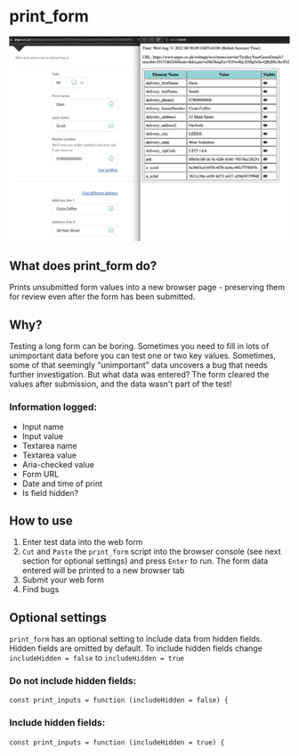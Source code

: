 # print_form

![](/print-form-banner.png)

## What does print_form do?

Prints unsubmitted form values into a new browser page - preserving them for review even after the form has been submitted.

## Why?

Testing a long form can be boring. Sometimes you need to fill in lots of unimportant data before you can test one or two key values. Sometimes, some of that seemingly "unimportant" data uncovers a bug that needs further investigation. But what data was entered? The form cleared the values after submission, and the data wasn't part of the test!

### Information logged:

- Input name
- Input value
- Textarea name
- Textarea value
- Aria-checked value
- Form URL
- Date and time of print
- Is field hidden?

## How to use

1. Enter test data into the web form
2. `Cut` and `Paste` the `print_form` script into the browser console (see next section for optional settings) and press `Enter` to run. The form data entered will be printed to a new browser tab
3. Submit your web form
4. Find bugs

## Optional settings

`print_form` has an optional setting to include data from hidden fields. Hidden fields are omitted by default. To include hidden fields change
`includeHidden = false` to `includeHidden = true`

### Do not include hidden fields:

    const print_inputs = function (includeHidden = false) {

### Include hidden fields:

    const print_inputs = function (includeHidden = true) {
